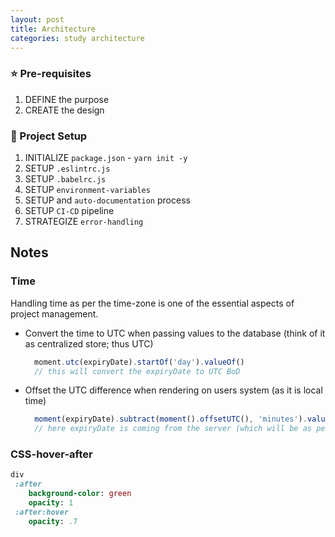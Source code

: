 ```yaml
---
layout: post
title: Architecture
categories: study architecture
---
```


### :star: Pre-requisites
1. DEFINE the purpose
1. CREATE the design

### :whale: Project Setup
1. INITIALIZE `package.json` - `yarn init -y`
1. SETUP `.eslintrc.js`
1. SETUP `.babelrc.js`
1. SETUP `environment-variables`
1. SETUP and `auto-documentation` process
1. SETUP `CI-CD` pipeline
1. STRATEGIZE `error-handling`


## Notes
### Time
Handling time as per the time-zone is one of the essential aspects of project management.
- Convert the time to UTC when passing values to the database (think of it as centralized store; thus UTC)
  ```javascript  
    moment.utc(expiryDate).startOf('day').valueOf()
    // this will convert the expiryDate to UTC BoD
  ```
- Offset the UTC difference when rendering on users system (as it is local time)
  ```javascript
    moment(expiryDate).subtract(moment().offsetUTC(), 'minutes').valueOf()
    // here expiryDate is coming from the server (which will be as per UTC); thus we offset it to get the local time.
  ```
### CSS-hover-after
 ```sass
div
  :after
     background-color: green
     opacity: 1
  :after:hover
     opacity: .7
   
```
